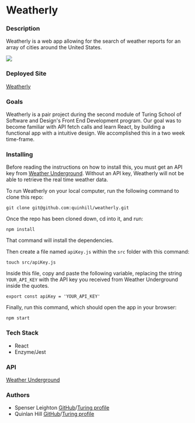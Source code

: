 # Weatherly

### Description

Weatherly is a web app allowing for the search of weather reports for an array of cities around the United States.

![](https://media.giphy.com/media/EQecKfVenVxaTLsEGW/giphy.gif)

### Deployed Site

[Weatherly](https://weatherly-1803.herokuapp.com/)

### Goals

Weatherly is a pair project during the second module of Turing School of Software and Design's Front End Development program. Our goal was to become familiar with API fetch calls and learn React, by building a functional app with a intuitive design. We accomplished this in a two week time-frame.

### Installing

Before reading the instructions on how to install this, you must get an API key from [Weather Underground](https://www.wunderground.com/weather/api/). Without an API key, Weatherly will not be able to retrieve the real time weather data.

To run Weatherly on your local computer, run the following command to clone this repo:

`git clone git@github.com:quinhill/weatherly.git`

Once the repo has been cloned down, cd into it, and run:

`npm install`

That command will install the dependencies.

Then create a file named `apiKey.js` within the `src` folder with this command:

`touch src/apiKey.js`

Inside this file, copy and paste the following variable, replacing the string `YOUR_API_KEY` with the API key you received from Weather Underground inside the quotes.

`export const apiKey = 'YOUR_API_KEY'`

Finally, run this command, which should open the app in your browser:

`npm start`

### Tech Stack

* React
* Enzyme/Jest

### API

[Weather Underground](https://www.wunderground.com/weather/api/)

### Authors

- Spenser Leighton [GitHub](https://github.com/spenserleighton1)/[Turing profile](https://alumni.turing.io/alumni/spenser-leighton)
- Quinlan Hill [GitHub](https://github.com/quinhill)/[Turing profile](https://alumni.turing.io/alumni/quinlan-hill)
